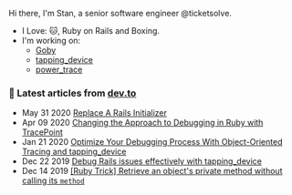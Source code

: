 Hi there, I'm Stan, a senior software engineer @ticketsolve. 

- I Love: 🐱, Ruby on Rails and Boxing. 
- I'm working on:
  - [Goby](https://github.com/goby-lang/goby)
  - [tapping_device](https://github.com/st0012/tapping_device)
  - [power_trace](https://github.com/st0012/power_trace)

### 📝 Latest articles from [dev.to](https://dev.to/st0012)


* May 31 2020 [Replace A Rails Initializer](https://dev.to/st0012/how-to-replace-a-rails-initializer-30n0) 
* Apr 09 2020 [Changing the Approach to Debugging in Ruby with TracePoint](https://dev.to/appsignal/changing-the-approach-to-debugging-in-ruby-with-tracepoint-45k9) 
* Jan 21 2020 [Optimize Your Debugging Process With Object-Oriented Tracing and tapping_device](https://dev.to/st0012/optimize-your-debugging-process-with-object-oriented-tracing-and-tappingdevice-39c6) 
* Dec 22 2019 [Debug Rails issues effectively with tapping_device](https://dev.to/st0012/debug-rails-issues-effectively-with-tappingdevice-c7c) 
* Dec 14 2019 [[Ruby Trick] Retrieve an object's private method without calling its `method`](https://dev.to/st0012/ruby-trick-retrieve-an-object-s-method-without-calling-its-method-12f) 

